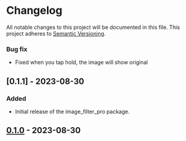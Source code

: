 # Changelog

All notable changes to this project will be documented in this file. This project adheres to [Semantic Versioning](https://semver.org/).

### Bug fix
- Fixed when you tap hold, the image will show original

## [0.1.1] - 2023-08-30

### Added
- Initial release of the image_filter_pro package.

## [0.1.0] - 2023-08-30

[0.1.0]: https://github.com/your-username/your-repo/releases/tag/v0.1.0
